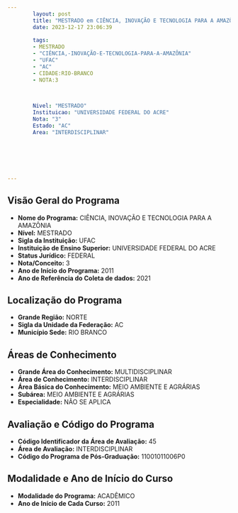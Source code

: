 ```yaml
---
        layout: post
        title: "MESTRADO em CIÊNCIA, INOVAÇÃO E TECNOLOGIA PARA A AMAZÔNIA na UFAC  "
        date: 2023-12-17 23:06:39
     
        tags:
        - MESTRADO
        - "CIÊNCIA,-INOVAÇÃO-E-TECNOLOGIA-PARA-A-AMAZÔNIA"
        - "UFAC"
        - "AC"
        - CIDADE:RIO-BRANCO
        - NOTA:3
        
       

        Nivel: "MESTRADO"
        Instituicao: "UNIVERSIDADE FEDERAL DO ACRE"
        Nota: "3"
        Estado: "AC"
        Area: "INTERDISCIPLINAR"
        
        
        
        
        
        
---
```

## Visão Geral do Programa
- **Nome do Programa:** CIÊNCIA, INOVAÇÃO E TECNOLOGIA PARA A AMAZÔNIA
- **Nível:** MESTRADO
- **Sigla da Instituição:** UFAC
- **Instituição de Ensino Superior:** UNIVERSIDADE FEDERAL DO ACRE
- **Status Jurídico:** FEDERAL
- **Nota/Conceito:** 3
- **Ano de Início do Programa:** 2011
- **Ano de Referência do Coleta de dados:** 2021

## Localização do Programa
- **Grande Região:** NORTE
- **Sigla da Unidade da Federação:** AC
- **Município Sede:** RIO BRANCO

## Áreas de Conhecimento
- **Grande Área do Conhecimento:** MULTIDISCIPLINAR
- **Área de Conhecimento:** INTERDISCIPLINAR
- **Área Básica do Conhecimento:** MEIO AMBIENTE E AGRÁRIAS
- **Subárea:** MEIO AMBIENTE E AGRÁRIAS
- **Especialidade:** NÃO SE APLICA

## Avaliação e Código do Programa
- **Código Identificador da Área de Avaliação:** 45
- **Área de Avaliação:** INTERDISCIPLINAR
- **Código do Programa de Pós-Graduação:** 11001011006P0


## Modalidade e Ano de Início do Curso
- **Modalidade do Programa:** ACADÊMICO
- **Ano de Início de Cada Curso:** 2011

